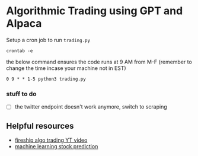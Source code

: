# Algorithmic Trading using GPT and Alpaca

Setup a cron job to run ```trading.py```
```
crontab -e
```
the below command ensures the code runs at 9 AM from M-F (remember to change the time incase your machine not in EST)
```
0 9 * * 1-5 python3 trading.py
```

### stuff to do

- [ ] the twitter endpoint doesn't work anymore, switch to scraping


## Helpful resources
- [fireship algo trading YT video](https://www.youtube.com/watch?v=BrcugNqRwUs)
- [machine learning stock prediction](https://www.youtube.com/watch?v=1O_BenficgE) 





